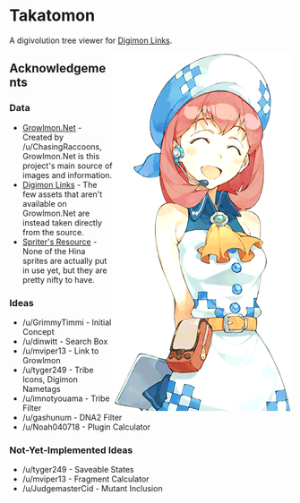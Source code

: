# Takatomon
A digivolution tree viewer for [Digimon Links](https://digimonlinkz-en.bn-ent.net).

<img alt="hina" src="img/hina/default/mirage.png" align="right">

## Acknowledgements
### Data
- [Growlmon.Net](https://growlmon.net) - Created by /u/ChasingRaccoons, Growlmon.Net is this project's main source of images and information.
- [Digimon Links](https://digimonlinkz-en.bn-ent.net) - The few assets that aren't available on Growlmon.Net are instead taken directly from the source.
- [Spriter's Resource](https://spriters-resource.com/mobile/digimonlinks) - None of the Hina sprites are actually put in use yet, but they are pretty nifty to have.
### Ideas
- /u/GrimmyTimmi - Initial Concept
- /u/dinwitt - Search Box
- /u/mviper13 - Link to Growlmon
- /u/tyger249 - Tribe Icons, Digimon Nametags
- /u/imnotyouama - Tribe Filter
- /u/gashunum - DNA2 Filter
- /u/Noah040718 - Plugin Calculator
### Not-Yet-Implemented Ideas
- /u/tyger249 - Saveable States
- /u/mviper13 - Fragment Calculator
- /u/JudgemasterCid - Mutant Inclusion
